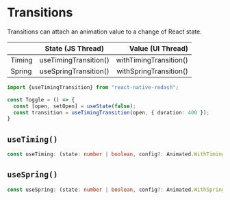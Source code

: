 # Transitions

Transitions can attach an animation value to a change of React state.

|        | State (JS Thread)      | Value (UI Thread)        |
| ------ |:----------------------:| ------------------------:|
| Timing | useTimingTransition()  | withTimingTransition()   |
| Spring | useSpringTransition()  | withSpringTransition()   |

```ts
import {useTimingTransition} from "react-native-redash";

const Toggle = () => {
  const [open, setOpen] = useState(false);
  const transition = useTimingTransition(open, { duration: 400 });
}
```

## `useTiming()`

```ts
const useTiming: (state: number | boolean, config?: Animated.WithTimingConfig) => number;
```

## `useSpring()`

```ts
const useSpring: (state: number | boolean, config?: Animated.WithSpringConfig) => number;
```